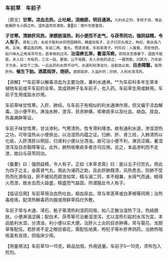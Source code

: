 ### 车前草　车前子

〔原文〕**甘寒。凉血去热，止吐衄，消瘕瘀，明目通淋。**<small>凡利水之剂，多损于目，惟此能解肝与小肠之热，湿热退而目清矣。雷𢽾曰：使叶勿使茎蕊。</small>

**子甘寒。清肺肝风热，渗膀胱湿热，利小便而不走气，与茯苓同功，强阴益精，令人有子**。<small>肾有二窍，车前子能利水窍而固精窍。精盛则有子，五子衍宗丸用之，枸杞、菟丝各八两，五味、覆盆各四两，车前二两，蜜丸。惯遗泄者，车前易莲子。时珍曰：人服食，须佐他药，如六味丸之用泽泻可也，若单用则过泻。</small>**治湿痹五淋，暑湿泻痢，**<small>欧阳文忠患暴下，国医不能愈。夫人曰：市有药，三文一贴，甚效。公不肯服，夫人杂他药进之，一服而愈。问其方，乃车前子为末，米饮下二钱。一云此药利水而不动气，水道利则清浊分，谷脏自止矣。</small>**目赤障翳，**<small>能除肝热。</small>**催生下胎。酒蒸捣饼，焙研。**<small>酒蒸捣饼，入滋补药；炒研，入利水泄泻药。</small>

【讲解】**车前草以解毒凉血为主要功效，兼利水通淋。**为车前科多年生草本植物车前或平车前的全草。其成熟种子名车前子，也入药。车前草生用或鲜用。车前子生用或盐水炒用。

车前草味甘性寒。入肝、肺经。与车前子有相似的利水通淋作用，但又偏于凉血解毒。治小便不利，淋浊水肿，泄泻，目赤肿痛，咳嗽痰多以及吐血、衄血、尿血，热毒痈肿等证。

车前子味甘性寒，甘淡渗利，气寒清热，性专滑利降泄。故有通利水道，渗湿泄热之功，可导湿热从小便排出，以治湿热内蕴之证。归肺、肝、肾三经，入肺清热以化痰，入肝清肝以明目，归肾利小便以分清浊。故可治小便不利，淋沥涩痛，暑湿泄泻及目赤翳障等证。此外，肺热咳嗽痰多者亦可应用。总之，本品渗利而不走泄，故曰与茯苓同功。

《备要》曰：强阴益精，令人有子。正如《本草求真》曰：是以五子衍宗丸，用此为四子之主，金匮肾气丸，用此为诸药之助，且此肝肺既清，风热悉去，则肺不受热而化源有自，肝不被风而疏泄如常，精与溺二窍，本不相兼，水得气而通，精得火而泄，故水去而火益盛，精盛而气益固，所谓服此令人有子。

【临证应用】车前草用治血热吐血，衄血尿血，常与旱莲草或白茅根等同用；治热毒疮疡，配清热解毒药内服或用鲜草捣烂外敷。

车前子常与木通、滑石、栀子等清热利湿药同用，如八正散治湿热下注，热结膀胱，小便淋漓涩痛；配白术、茯苓等可治暑湿泄泻，尤以湿热引起的水泻为宜，本品能利水湿，分清浊，利小便以实大便。治肝火上炎的目赤肿痛，常与菊花、龙胆草等配伍。若肝肾不足之眼目昏花，需配伍地黄、枸杞子等补肝养阴药。治肺热喘咳虽有良效，但临床少用。

【用量用法】车前草10—15克，鲜品加倍，外用适量。车前子5—10克，须布包入煎剂。

